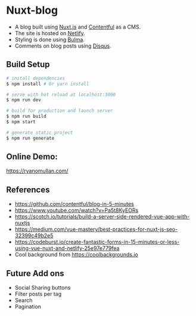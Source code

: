 # Nuxt-blog

- A blog built using [Nuxt.js](https://nuxtjs.org/) and [Contentful](https://www.contentful.com/) as a CMS.
- The site is hosted on [Netlify](https://www.netlify.com/).
- Styling is done using [Bulma](https://bulma.io/).
- Comments on blog posts using [Disqus](http://disqus.com/).

## Build Setup

``` bash
# install dependencies
$ npm install # Or yarn install

# serve with hot reload at localhost:3000
$ npm run dev

# build for production and launch server
$ npm run build
$ npm start

# generate static project
$ npm run generate
```

## Online Demo:

https://ryanomullan.com/


## References

- https://github.com/contentful/blog-in-5-minutes
- https://www.youtube.com/watch?v=Pa5t8KyEORs
- https://scotch.io/tutorials/build-a-server-side-rendered-vue-app-with-nuxtjs
- https://medium.com/vue-mastery/best-practices-for-nuxt-js-seo-32399c49b2e5
- https://codeburst.io/create-fantastic-forms-in-15-minutes-or-less-using-vue-nuxt-and-netlify-25e97e779fea
- Cool background from https://coolbackgrounds.io


## Future Add ons
- Social Sharing buttons
- Filter posts per tag
- Search
- Pagination
